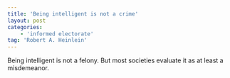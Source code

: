 ```yaml
---
title: 'Being intelligent is not a crime'
layout: post
categories:
    - 'informed electorate'
tag: 'Robert A. Heinlein'
---
```


Being intelligent is not a felony. But most societies evaluate it as at least a misdemeanor.